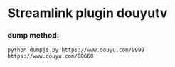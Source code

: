 # Streamlink plugin douyutv

### dump method:
```shell
python dumpjs.py https://www.douyu.com/9999 https://www.douyu.com/88660
```
